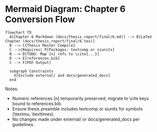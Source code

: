 # Mermaid Diagram: Chapter 6 Conversion Flow

```mermaid
flowchart TD
  A[Chapter 6 Markdown (docs/thesis_report/final/6.md)] --> B[LaTeX Chapter (docs/thesis_report/final/6.tex)]
  B --> C{Thesis Master Compile}
  C -->|Requires| P[Packages: textcomp or siunitx]
  B --> D[TODO: Map [n] refs to \cite{...}]
  D --> E[references.bib]
  C --> F[PDF Output]

  subgraph Constraints
    X[Exclude external/ and docs/generated_docs]
  end
```

Notes:
- Numeric references [n] temporarily preserved; migrate to \cite keys bound to references.bib.
- Ensure thesis preamble includes textcomp or siunitx for symbols (\textmu, \texttimes).
- No changes made under external/ or docs/generated_docs per guidelines.
